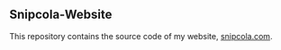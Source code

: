 ## Snipcola-Website

This repository contains the source code of my website, [snipcola.com](https://snipcola.com).
